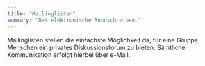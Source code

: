 ```yaml
---
title: "Mailinglisten"
summary: "Das elektronische Rundschreiben."
---
```


Mailinglisten stellen die einfachste Möglichkeit da, für eine Gruppe Menschen ein privates Diskussionsforum zu bieten. Sämtliche Kommunikation erfolgt hierbei über e-Mail.

